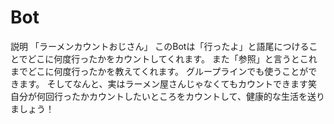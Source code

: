 # Bot

説明
「ラーメンカウントおじさん」
このBotは「行ったよ」と語尾につけることでどこに何度行ったかをカウントしてくれます。
また「参照」と言うとこれまでどこに何度行ったかを教えてくれます。
グループラインでも使うことができます。
そしてなんと、実はラーメン屋さんじゃなくてもカウントできます笑　自分が何回行ったかカウントしたいところをカウントして、健康的な生活を送りましょう！